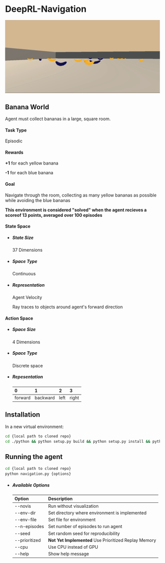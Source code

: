 # DeepRL-Navigation

![Banana World Gif](https://github.com/jim-ecker/DeepRL-Navigation/raw/master/images/bananaworld.gif)
## Banana World
Agent must collect bananas in a large, square room.
#### Task Type
Episodic
#### Rewards
__+1__ for each yellow banana

__-1__ for each blue banana
#### Goal
 
Navigate through the room, collecting as many yellow bananas as possible while avoiding the blue bananas

__This environment is considered "solved" when the agent recieves a scoreof 13 points, averaged over 100 episodes__

#### State Space
* ##### State Size
  37 Dimensions
* ##### Space Type
  Continuous
* ##### Representation
  Agent Velocity

  Ray traces to objects around agent's forward direction
#### Action Space
* ##### Space Size
  4 Dimensions
* ##### Space Type
  Discrete space
* ##### Repesentation
  0 | 1 | 2 | 3
  --|---|---|--
  forward | backward | left | right
  
## Installation
In a new virtual environment: 

```bash 
cd {local path to cloned repo}
cd ./python && python setup.py build && python setup.py install && python setup.py clean && cd -
```
## Running the agent
```bash
cd {local path to cloned repo}
python navigation.py {options}
```
* ##### Available Options
  Option | Description
  -------|------------
  --novis | Run without visualization
  --env-dir | Set directory where environment is implemented
  --env-file | Set file for environment
  --n-episodes | Set number of episodes to run agent
  --seed | Set random seed for reproducibility
  --prioritized | **Not Yet Implemented** Use Prioritized Replay Memory
  --cpu | Use CPU instead of GPU
  --help | Show help message
